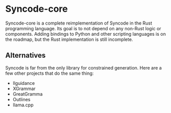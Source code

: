 # Syncode-core
Syncode-core is a complete reimplementation of Syncode in the Rust programming language. Its goal is to not depend on any non-Rust logic or components. Adding bindings to Python and other scripting languages is on the roadmap, but the Rust implementation is still incomplete.
## Alternatives
Syncode is far from the only library for constrained generation. Here are a few other projects that do the same thing:
- llguidance
- XGrammar
- GreatGramma
- Outlines
- llama.cpp
